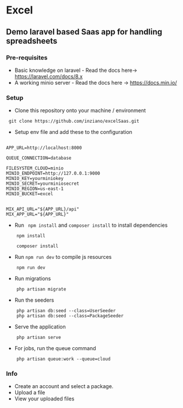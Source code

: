 # Excel

## Demo laravel based Saas app for handling spreadsheets

### Pre-requisites
+ Basic knowledge on laravel - Read the docs here-> https://laravel.com/docs/8.x
+ A working minio server - Read the docs here -> https://docs.min.io/

### Setup

+ Clone this repository onto your machine / environment
```shell
 git clone https://github.com/inziano/excelSaas.git
```

+ Setup env file and add these to the configuration
```env

APP_URL=http://localhost:8000

QUEUE_CONNECTION=database

FILESYSTEM_CLOUD=minio
MINIO_ENDPOINT=http://127.0.0.1:9000
MINIO_KEY=yourminiokey
MINIO_SECRET=yourminiosecret
MINIO_REGION=us-east-1
MINIO_BUCKET=excel


MIX_API_URL="${APP_URL}/api"
MIX_APP_URL="${APP_URL}"

```
+ Run ` npm install` and `composer install` to install dependencies

```shell
    npm install

    composer install
```

+ Run `npm run dev` to compile js resources

```shell
    npm run dev
```

+ Run migrations
```shell
    php artisan migrate
```

+ Run the seeders
```shell
    php artisan db:seed --class=UserSeeder
    php artisan db:seed --class=PackageSeeder
```

+ Serve the application
```shell
    php artisan serve
```
+ For jobs, run the queue command
```shell
    php artisan queue:work --queue=cloud
```

### Info

+ Create an account and select a package.
+ Upload a file 
+ View your uploaded files

